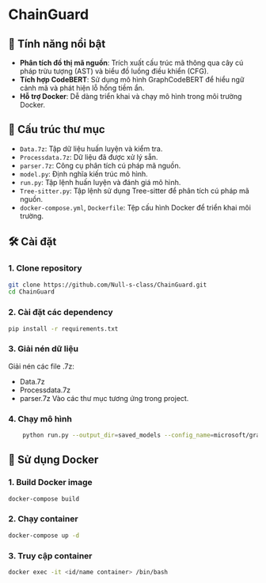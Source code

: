 <!-- python run.py \
 --output_dir=saved_models \
 --config_name=microsoft/graphcodebert-base \
 --model_name_or_path=microsoft/graphcodebert-base \
 --tokenizer_name=microsoft/graphcodebert-base \
 --do_train \
 --train_data_file=Data/Dataset/datatest.txt \
 --eval_data_file=Data/Dataset/Validtest.txt \
 --test_data_file=Data/Dtaset/Testtest.txt \
 --epoch 1 \
 --code_length 512 \
 --data_flow_length 128 \
 --train_batch_size 8 \
 --eval_batch_size 32 \
 --learning_rate 2e-5 \
 --max_grad_norm 1.0 \
--seed 123456 2>&1| tee saved_models/train.log

--train_data_file=Data/Dataset/data.txt \
--eval_data_file=Data/Dataset/Valid.txt \
--test_data_file=Data/Dtaset/Test.txt \
--epoch 5 \
--evaluate_during_training \

python run.py \
 --output_dir=saved_models \
 --config_name=microsoft/graphcodebert-base \
 --model_name_or_path=microsoft/graphcodebert-base \
 --tokenizer_name=microsoft/graphcodebert-base \
 --do_eval \
 --do_test \
 --train_data_file=Data/Dataset/datatest.txt \
 --eval_data_file=Data/Dataset/Validtest.txt \
 --test_data_file=Data/Dtaset/Testtest.txt \
 --epoch 1 \
 --code_length 512 \
 --data_flow_length 128 \
 --train_batch_size 64 \
 --eval_batch_size 32 \
 --learning_rate 2e-5 \
 --max_grad_norm 1.0 \
 --evaluate_during_training \
 --seed 123456 2>&1| tee saved_models/test.log -->

 # ChainGuard

## 🚀 Tính năng nổi bật

- **Phân tích đồ thị mã nguồn**: Trích xuất cấu trúc mã thông qua cây cú pháp trừu tượng (AST) và biểu đồ luồng điều khiển (CFG).
- **Tích hợp CodeBERT**: Sử dụng mô hình GraphCodeBERT để hiểu ngữ cảnh mã và phát hiện lỗ hổng tiềm ẩn.
- **Hỗ trợ Docker**: Dễ dàng triển khai và chạy mô hình trong môi trường Docker.

## 📁 Cấu trúc thư mục

- `Data.7z`: Tập dữ liệu huấn luyện và kiểm tra.
- `Processdata.7z`: Dữ liệu đã được xử lý sẵn.
- `parser.7z`: Công cụ phân tích cú pháp mã nguồn.
- `model.py`: Định nghĩa kiến trúc mô hình.
- `run.py`: Tập lệnh huấn luyện và đánh giá mô hình.
- `Tree-sitter.py`: Tập lệnh sử dụng Tree-sitter để phân tích cú pháp mã nguồn.
- `docker-compose.yml`, `Dockerfile`: Tệp cấu hình Docker để triển khai môi trường.

## 🛠️ Cài đặt

### 1. Clone repository

```bash
git clone https://github.com/Null-s-class/ChainGuard.git
cd ChainGuard
```
### 2. Cài đặt các dependency 

```bash
pip install -r requirements.txt
```

### 3. Giải nén dữ liệu

Giải nén các file .7z:

- Data.7z
- Processdata.7z
- parser.7z
Vào các thư mục tương ứng trong project.

### 4. Chạy mô hình

```bash
    python run.py --output_dir=saved_models --config_name=microsoft/graphcodebert-base --model_name_or_path=microsoft/graphcodebert-base --tokenizer_name=microsoft/graphcodebert-base --do_test --train_data_file=Data/Dataset/data.txt --eval_data_file=Data/Dataset/Valid.txt --test_data_file=Data/Dataset/test.txt --epoch 1 --code_length 512 --data_flow_length 128 --train_batch_size 64 --eval_batch_size 32 --learning_rate 2e-5 --max_grad_norm 1.0 --evaluate_during_training --seed 123456 2>&1| tee saved_models/test.log
```

## 🐳 Sử dụng Docker

### 1. Build Docker image

```bash
docker-compose build

```

### 2. Chạy container

```bash 
docker-compose up -d
```
### 3. Truy cập container

```bash
docker exec -it <id/name container> /bin/bash
```

